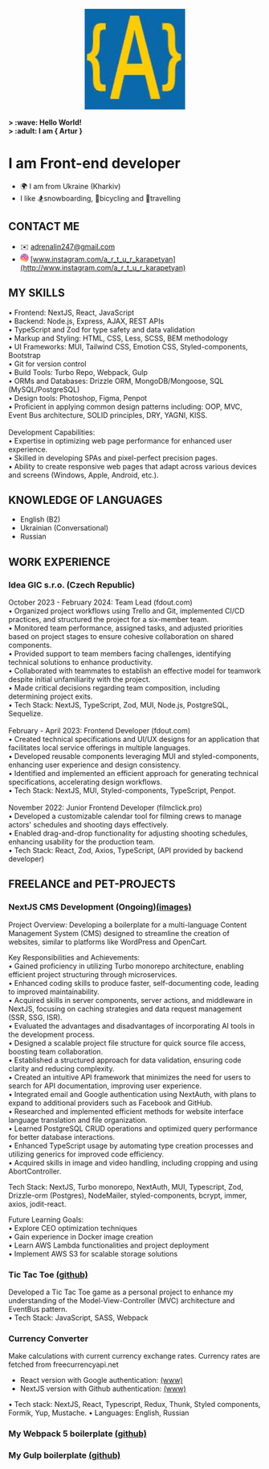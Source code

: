 
<p align="center" width="100%">
    <img width="200px" src="https://github.com/i-am-artur/I-am-artur/blob/master/images/faviconM.jpg">
</p>

<b>
&gt; :wave: Hello World!<br>
&gt; :adult: I am { Artur }
</b>

# I am Front-end developer

- :earth_africa: I am from Ukraine (Kharkiv)<br/>
- I like :snowboarder:snowboarding, :bicyclist:bicycling and :luggage:travelling
  <br/>

## CONTACT ME

- :envelope: adrenalin247@gmail.com
- <img style="border-radius: 10px; width: 16px;" src="https://github.com/i-am-artur/I-am-artur/blob/master/images/instagram.png"> [www.instagram.com/a_r_t_u_r_karapetyan](http://www.instagram.com/a_r_t_u_r_karapetyan)

## MY SKILLS

• Frontend: NextJS, React, JavaScript<br/>
• Backend: Node.js, Express, AJAX, REST APIs<br/>
• TypeScript and Zod for type safety and data validation<br/>
• Markup and Styling: HTML, CSS, Less, SCSS, BEM methodology<br/>
• UI Frameworks: MUI, Tailwind CSS, Emotion CSS, Styled-components, Bootstrap<br/>
• Git for version control<br/>
• Build Tools: Turbo Repo, Webpack, Gulp<br/>
• ORMs and Databases: Drizzle ORM, MongoDB/Mongoose, SQL (MySQL/PostgreSQL)<br/>
• Design tools: Photoshop, Figma, Penpot<br/>
• Proficient in applying common design patterns including: OOP, MVC, Event Bus architecture, SOLID principles, DRY, YAGNI, KISS.<br/>
<br/>
Development Capabilities: <br/>
• Expertise in optimizing web page performance for enhanced user experience.<br/>
• Skilled in developing SPAs and pixel-perfect precision pages.<br/>
• Ability to create responsive web pages that adapt across various devices and screens (Windows, Apple, Android, etc.).<br/>

## KNOWLEDGE OF LANGUAGES

- English (B2) <br>
- Ukrainian (Conversational)
- Russian<br>

## WORK EXPERIENCE

### <b>Idea GIC s.r.o. (Czech Republic)</b>

October 2023 - February 2024: Team Lead (fdout.com)<br/>
• Organized project workflows using Trello and Git, implemented CI/CD practices, and structured the project for a six-member team.<br/>
• Monitored team performance, assigned tasks, and adjusted priorities based on project stages to ensure cohesive collaboration on shared components.<br/>
• Provided support to team members facing challenges, identifying technical solutions to enhance productivity.<br/>
• Collaborated with teammates to establish an effective model for teamwork despite initial unfamiliarity with the project.<br/>
• Made critical decisions regarding team composition, including determining project exits.<br/>
• Tech Stack: NextJS, TypeScript, Zod, MUI, Node.js, PostgreSQL, Sequelize.<br/>
<br/>
February - April 2023: Frontend Developer (fdout.com)<br/>
• Created technical specifications and UI/UX designs for an application that facilitates local service offerings in multiple languages.<br/>
• Developed reusable components leveraging MUI and styled-components, enhancing user experience and design consistency.<br/>
• Identified and implemented an efficient approach for generating technical specifications, accelerating design workflows.<br/>
• Tech Stack: NextJS, MUI, Styled-components, TypeScript, Penpot.<br/>
<br/>
November 2022: Junior Frontend Developer (filmclick.pro)<br/>
• Developed a customizable calendar tool for filming crews to manage actors' schedules and shooting days effectively.<br/>
• Enabled drag-and-drop functionality for adjusting shooting schedules, enhancing usability for the production team.<br/>
• Tech Stack: React, Zod, Axios, TypeScript, (API provided by backend developer)<br/>

## FREELANCE and PET-PROJECTS

### NextJS CMS Development (Ongoing)[(images)](https://drive.google.com/drive/folders/1ENswE1Ac2AhXaIOtOuqFY4RD0rn-5JQQ?usp=sharing)

Project Overview:
Developing a boilerplate for a multi-language Content Management System (CMS) designed to streamline the creation of websites, similar to platforms like WordPress and OpenCart.

Key Responsibilities and Achievements:<br/>
• Gained proficiency in utilizing Turbo monorepo architecture, enabling efficient project structuring through microservices.<br/>
• Enhanced coding skills to produce faster, self-documenting code, leading to improved maintainability.<br/>
• Acquired skills in server components, server actions, and middleware in NextJS, focusing on caching strategies and data request management (SSR, SSG, ISR).<br/>
• Evaluated the advantages and disadvantages of incorporating AI tools in the development process.<br/>
• Designed a scalable project file structure for quick source file access, boosting team collaboration.<br/>
• Established a structured approach for data validation, ensuring code clarity and reducing complexity.<br/>
• Created an intuitive API framework that minimizes the need for users to search for API documentation, improving user experience.<br/>
• Integrated email and Google authentication using NextAuth, with plans to expand to additional providers such as Facebook and GitHub.<br/>
• Researched and implemented efficient methods for website interface language translation and file organization.<br/>
• Learned PostgreSQL CRUD operations and optimized query performance for better database interactions.<br/>
• Enhanced TypeScript usage by automating type creation processes and utilizing generics for improved code efficiency.<br/>
• Acquired skills in image and video handling, including cropping and using AbortController.<br/>

Tech Stack: NextJS, Turbo monorepo, NextAuth, MUI, Typescript, Zod, Drizzle-orm (Postgres), NodeMailer, styled-components, bcrypt, immer, axios, jodit-react.

Future Learning Goals:<br/>
• Explore CEO optimization techniques<br/>
• Gain experience in Docker image creation<br/>
• Learn AWS Lambda functionalities and project deployment<br/>
• Implement AWS S3 for scalable storage solutions<br/>

### Tic Tac Toe [(github)](https://github.com/i-am-artur/TicTacToe)
Developed a Tic Tac Toe game as a personal project to enhance my understanding of the Model-View-Controller (MVC) architecture and EventBus pattern.<br/>
• Tech Stack: JavaScript, SASS, Webpack

### Currency Converter
Make calculations with current currency exchange rates. Currency rates are fetched from freecurrencyapi.net
- React version with Google authentication: [(www)](http://artur.great-site.net/Portfolio/currency-converter)
- NextJS version with Github authentication: [(www)](https://currency-exchange-next-7vaa.vercel.app)

• Tech stack: NextJS, React, Typescript, Redux, Thunk, Styled components, Formik, Yup, Mustache.
• Languages: English, Russian


### My Webpack 5 boilerplate</b> [(github)](https://github.com/i-am-artur/Webpack-5-Boilerplate)
### My Gulp boilerplate</b> [(github)](https://github.com/i-am-artur/gulp-boilerplate)

